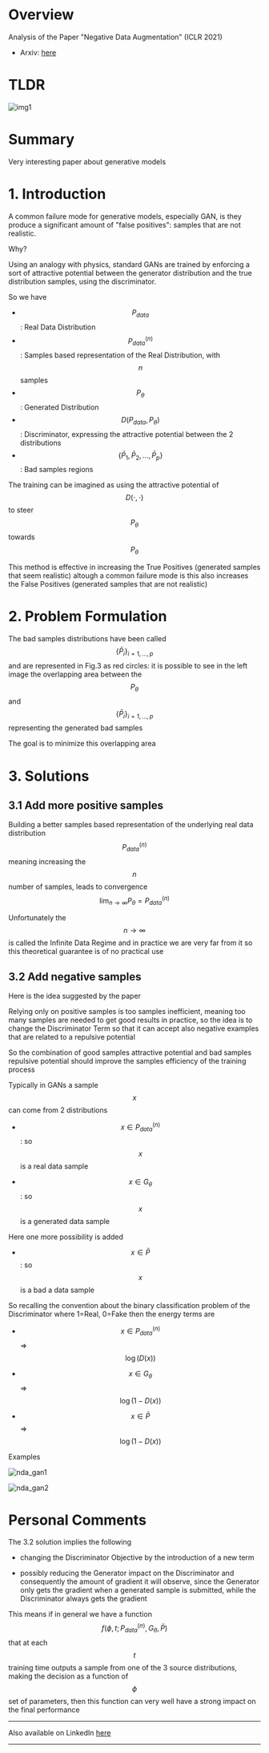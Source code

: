<script type="text/javascript"
  src="https://cdnjs.cloudflare.com/ajax/libs/mathjax/2.7.3/MathJax.js?config=TeX-AMS-MML_HTMLorMML">
</script>



# Overview

Analysis of the Paper "Negative Data Augmentation" (ICLR 2021)

- Arxiv: [here](https://arxiv.org/abs/2102.05113)






# TLDR

![img1](https://raw.githubusercontent.com/NicolaBernini/PaperAnalysis_ICLR2021_NegativeDataAugmentation/main/images/NegativeDataAugmentation1.png)



# Summary

Very interesting paper about generative models



# 1. Introduction

A common failure mode for generative models, especially GAN, is they produce a significant amount of "false positives": samples that are not realistic.

Why?

Using an analogy with physics, standard GANs are trained by enforcing a sort of attractive potential between the generator distribution and the true distribution samples, using the discriminator.

So we have 

- $$P_{data}$$ : Real Data Distribution
- $$P_{data}^{(n)}$$ : Samples based representation of the Real Distribution, with $$n$$ samples
- $$P_{\theta}$$ : Generated Distribution 
- $$D(P_{data}, P_{\theta})$$ : Discriminator, expressing the attractive potential between the 2 distributions 
- $$\{ \bar P_{1}, \bar P_{2}, ..., \bar P_{p} \}$$ : Bad samples regions 


The training can be imagined as using the attractive potential of $$D(\cdot, \cdot)$$ to steer $$P_{\theta}$$ towards $$P_{\theta}$$

This method is effective in increasing the True Positives (generated samples that seem realistic) altough a common failure mode is this also increases the False Positives (generated samples that are not realistic) 


# 2. Problem Formulation 

The bad samples distributions have been called $$\{\bar P_{i}\}_{i=1,...,p}$$ and are represented in Fig.3 as red circles: it is possible to see in the left image the overlapping area between the $$P_{\theta}$$ and $$\{\bar P_{i}\}_{i=1,...,p}$$ representing the generated bad samples 

The goal is to minimize this overlapping area 





# 3. Solutions 

## 3.1 Add more positive samples 

Building a better samples based representation of the underlying real data distribution $$P_{data}^{(n)}$$ meaning increasing the $$n$$ number of samples, leads to convergence $$\lim_{n \rightarrow \infty} P_{\theta} = P_{data}^{(n)}$$ 

Unfortunately the $$n \rightarrow \infty$$ is called the Infinite Data Regime and in practice we are very far from it so this theoretical guarantee is of no practical use 



## 3.2 Add negative samples 

Here is the idea suggested by the paper 

Relying only on positive samples is too samples inefficient, meaning too many samples are needed to get good results in practice, so the idea is to change the Discriminator Term so that it can accept also negative examples that are related to a repulsive potential 

So the combination of good samples attractive potential and bad samples repulsive potential should improve the samples efficiency of the training process 

Typically in GANs a sample $$x$$ can come from 2 distributions 

- $$ x \in P_{data}^{(n)} $$ : so $$x$$ is a real data sample 

- $$ x \in G_{\theta} $$ : so $$x$$ is a generated data sample 

Here one more possibility is added 

- $$ x \in \bar P $$ : so $$x$$ is a bad a data sample 

So recalling the convention about the binary classification problem of the Discriminator where 1=Real, 0=Fake then the energy terms are 

- $$ x \in P_{data}^{(n)} $$ => $$ \log(D(x)) $$

- $$ x \in G_{\theta} $$ => $$ \log(1 - D(x)) $$

- $$ x \in \bar P $$ => $$ \log(1 - D(x)) $$



Examples 

![nda_gan1](https://raw.githubusercontent.com/NicolaBernini/PaperAnalysis_ICLR2021_NegativeDataAugmentation/main/images/nda_gan1.png)

![nda_gan2](https://raw.githubusercontent.com/NicolaBernini/PaperAnalysis_ICLR2021_NegativeDataAugmentation/main/images/nda_gan2.png)





# Personal Comments 

The 3.2 solution implies the following  

- changing the Discriminator Objective by the introduction of a new term 

- possibly reducing the Generator impact on the Discriminator and consequently the amount of gradient it will observe, since the Generator only gets the gradient when a generated sample is submitted, while the Discriminator always gets the gradient 

This means if in general we have a function $$f(\phi, t; P_{data}^{(n)}, G_{\theta}, \bar P)$$ that at each $$t$$ training time outputs a sample from one of the 3 source distributions, making the decision as a function of $$\phi$$ set of parameters, then this function can very well have a strong impact on the final performance 





-------

Also available on LinkedIn [here](https://www.linkedin.com/feed/update/urn:li:activity:6765609955648147456/)

------



